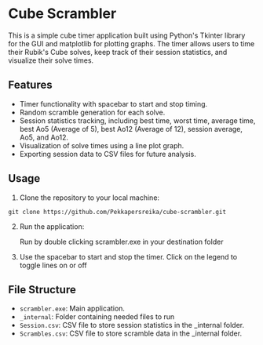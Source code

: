 # Cube Scrambler

This is a simple cube timer application built using Python's Tkinter library for the GUI and matplotlib for plotting graphs. The timer allows users to time their Rubik's Cube solves, keep track of their session statistics, and visualize their solve times.

## Features

- Timer functionality with spacebar to start and stop timing.
- Random scramble generation for each solve.
- Session statistics tracking, including best time, worst time, average time, best Ao5 (Average of 5), best Ao12 (Average of 12), session average, Ao5, and Ao12.
- Visualization of solve times using a line plot graph.
- Exporting session data to CSV files for future analysis.

## Usage

1. Clone the repository to your local machine:

 ```console
 git clone https://github.com/Pekkapersreika/cube-scrambler.git
```

2. Run the application:

   Run by double clicking scrambler.exe in your destination folder

3. Use the spacebar to start and stop the timer. Click on the legend to toggle lines on or off

## File Structure

- `scrambler.exe`: Main application.
- `_internal`: Folder containing needed files to run
- `Session.csv`: CSV file to store session statistics in the _internal folder.
- `Scrambles.csv`: CSV file to store scramble data in the _internal folder.
